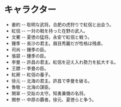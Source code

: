 # キャラクター
- 姜約 -- 聡明な武将。合肥の虎狩りで紅侶と出会う。
- 紅侶 -- 一対の戟を持った在野の武人。
- 文騫 -- 夏徳の猛将。永安で紅侶と戦う。
- 鍾季 -- 長沙の君主。眉目秀麗だが性格は残虐。
- 司尚 -- 鍾季の臣。
- 張碧 -- 鍾季の臣。
- 李曼 -- 許昌の君主。紅侶を迎え入れ勢力を拡大する。
- 王鏢 -- 李曼の臣。
- 紅厥 -- 紅侶の養子。
- 徐元 -- 北海の君主。許昌で李曼を破る。
- 魯敬 -- 北海の謀臣。
- 関翠 -- 交趾の太守。知勇兼備の名将。
- 関参 -- 中原の覇者。徐元、夏徳らと争う。
